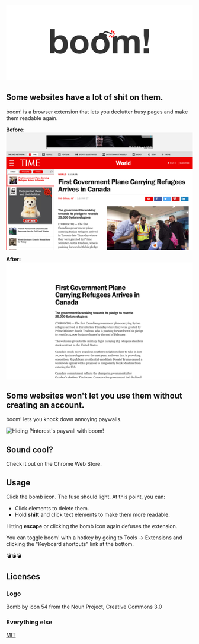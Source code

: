 ![boom!](./banner.png)
---
## Some websites have a lot of shit on them.
boom! is a browser extension that lets you declutter busy pages and make them readable again.

**Before:**
![A cluttered time.com article](./before.png)

**After:**
![A time.com article with the advertisements, social links, etc. removed](./after.png)

## Some websites won't let you use them without creating an account.
boom! lets you knock down annoying paywalls.

![Hiding Pinterest's paywall with boom!](./upsell.gif)

## Sound cool?
Check it out on the Chrome Web Store.

## Usage
Click the bomb icon. The fuse should light. At this point, you can:

- Click elements to delete them.
- Hold **shift** and click text elements to make them more readable.

Hitting **escape** or clicking the bomb icon again defuses the extension.

You can toggle boom! with a hotkey by going to Tools -> Extensions and clicking the "Keyboard shortcuts" link at the bottom.

:bomb::bomb::bomb:

## Licenses
### Logo
Bomb by icon 54 from the Noun Project, Creative Commons 3.0

### Everything else
[MIT](./LICENSE.md)
